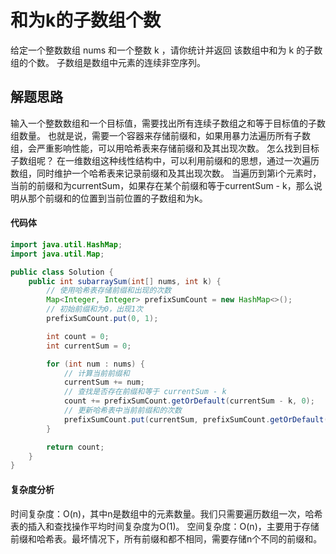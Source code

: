 # 和为k的子数组个数
给定一个整数数组 nums 和一个整数 k ，请你统计并返回 该数组中和为 k 的子数组的个数。
子数组是数组中元素的连续非空序列。

## 解题思路
输入一个整数数组和一个目标值，需要找出所有连续子数组之和等于目标值的子数组数量。
    也就是说，需要一个容器来存储前缀和，如果用暴力法遍历所有子数组，会严重影响性能，可以用哈希表来存储前缀和及其出现次数。
怎么找到目标子数组呢？
    在一维数组这种线性结构中，可以利用前缀和的思想，通过一次遍历数组，同时维护一个哈希表来记录前缀和及其出现次数。
    当遍历到第i个元素时，当前的前缀和为currentSum，如果存在某个前缀和等于currentSum - k，那么说明从那个前缀和的位置到当前位置的子数组和为k。

#### 代码体

```java
import java.util.HashMap;
import java.util.Map;

public class Solution {
    public int subarraySum(int[] nums, int k) {
        // 使用哈希表存储前缀和出现的次数
        Map<Integer, Integer> prefixSumCount = new HashMap<>();
        // 初始前缀和为0，出现1次
        prefixSumCount.put(0, 1);

        int count = 0;
        int currentSum = 0;

        for (int num : nums) {
            // 计算当前前缀和
            currentSum += num;
            // 查找是否存在前缀和等于 currentSum - k
            count += prefixSumCount.getOrDefault(currentSum - k, 0);
            // 更新哈希表中当前前缀和的次数
            prefixSumCount.put(currentSum, prefixSumCount.getOrDefault(currentSum, 0) + 1);
        }

        return count;
    }
}
```

#### 复杂度分析
时间复杂度：O(n)，其中n是数组中的元素数量。我们只需要遍历数组一次，哈希表的插入和查找操作平均时间复杂度为O(1)。
空间复杂度：O(n)，主要用于存储前缀和哈希表。最坏情况下，所有前缀和都不相同，需要存储n个不同的前缀和。
